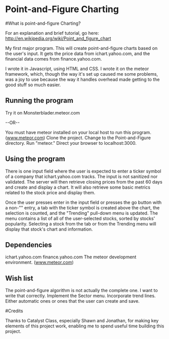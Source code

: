 Point-and-Figure Charting
======

#What is point-and-figure Charting?

For an explanation and brief tutorial, go here:
http://en.wikipedia.org/wiki/Point_and_figure_chart

My first major program.  This will create point-and-figure charts based on the user's input.  It gets the price data from ichart.yahoo.com, and the financial data comes from finance.yahoo.com.

I wrote it in Javascript, using HTML and CSS.  I wrote it on the meteor framework, which, though the way it's set up caused me some problems, was a joy to use because the way it handles overhead made getting to the good stuff so much easier.

## Running the program

Try it on Monsterblader.meteor.com

--OR--

You must have meteor installed on your local host to run this program.  (www.meteor.com)
Clone the project.
Change to the Point-and-Figure directory.
Run "meteor."
Direct your browser to localhost:3000.

## Using the program

There is one input field where the user is expected to enter a ticker symbol of a company that ichart.yahoo.com tracks.  The input is not sanitized nor validated.  The server will then retrieve closing prices from the past 60 days and create and display a chart.  It will also retrieve some basic metrics related to the stock price and display them.

Once the user presses enter in the input field or presses the go button with a non-"" entry, a tab with the ticker symbol is created above the chart, the selection is counted, and the "Trending" pull-down menu is updated.  The menu contains a list of all of the user-selected stocks, sorted by stocks' popularity.  Selecting a stock from the tab or from the Trending menu will display that stock's chart and information.

## Dependencies

ichart.yahoo.com
finance.yahoo.com
The meteor development environment.  (www.meteor.com)

## Wish list

The point-and-figure algorithm is not actually the complete one.  I want to write that correctly.
Implement the Sector menu.
Incorporate trend lines.  Either automatic ones or ones that the user can create and save.

#Credits

Thanks to Catalyst Class, especially Shawn and Jonathan, for making key elements of this project work, enabling me to spend useful time building this project.
